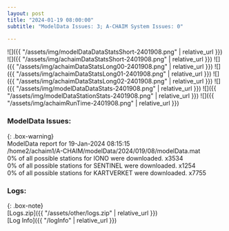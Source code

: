 ```yaml
---
layout: post
title: "2024-01-19 08:00:00"
subtitle: "ModelData Issues: 3; A-CHAIM System Issues: 0"

---
```


![]({{ "/assets/img/modelDataDataStatsShort-2401908.png" | relative_url }})
![]({{ "/assets/img/achaimDataStatsShort-2401908.png" | relative_url }})
![]({{ "/assets/img/achaimDataStatsLong00-2401908.png" | relative_url }})
![]({{ "/assets/img/achaimDataStatsLong01-2401908.png" | relative_url }})
![]({{ "/assets/img/achaimDataStatsLong02-2401908.png" | relative_url }})
![]({{ "/assets/img/modelDataDataStats-2401908.png" | relative_url }})
![]({{ "/assets/img/modelDataStationStats-2401908.png" | relative_url }})
![]({{ "/assets/img/achaimRunTime-2401908.png" | relative_url }})


### ModelData Issues:  
  
{: .box-warning}  
 ModelData report for 19-Jan-2024 08:15:15   
 /home2/achaim1/A-CHAIM/modelData/2024/019/08/modelData.mat   
 0% of all possible stations for IONO were downloaded. x3534   
 0% of all possible stations for SENTINEL were downloaded. x1254   
 0% of all possible stations for KARTVERKET were downloaded. x7755   
  


### Logs:  
  
{: .box-note}  
[Logs.zip]({{ "/assets/other/logs.zip" | relative_url }})  
[Log Info]({{ "/logInfo" | relative_url }})  
